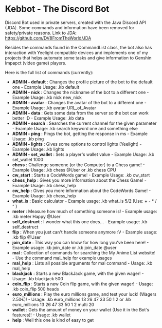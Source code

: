 # Kebbot - The Discord Bot
Discord Bot used in private servers, created with the Java Discord API (JDA).
Some commands and information have been removed for safety/private reasons.
Link to JDA: https://github.com/DV8FromTheWorld/JDA

Besides the commands found in the CommandList class, the bot also has interaction with Yeelight compatible devices and implements one of my projects that helps automate some tasks and give information to Genshin Impapct (video game) players.

Here is the full list of commands (currently):

- **ADMIN - default** : Changes the profile picture of the bot to the default one  -  Example Usage: .kb default
- **ADMIN - nick** : Changes the nickname of the bot to a different one  -  Example Usage: .kb nick new_nick
- **ADMIN - avatar** : Changes the avatar of the bot to a different one  -  Example Usage: .kb avatar URL_of_Avatar
- **ADMIN - data** : Gets some data from the server so the bot can work better :D  -  Example Usage: .kb data
- **ADMIN - search** : Searches the current channel for the given parameter  -  Example Usage: .kb search keyword one and something else
- **ADMIN - ping** : Pings the bot, getting the response in ms  -  Example Usage: .kb ping
- **ADMIN - lights** : Gives some options to control lights (Yeelight)  -  Example Usage: .kb lights
- **ADMIN - set_wallet** : Sets a player's wallet value  -  Example Usage: .kb set_wallet 1000
- **chess** : Challenge someone (or the Computer) to a Chess game!  -  Example Usage: .kb chess @User   or   .kb chess CPU
- **cw_start** : Starts a CodeWords game!  -  Example Usage: .kb cw_start
- **chess_help** : Gives you more information about the Chess Game!  -  Example Usage: .kb chess_help
- **cw_help** : Gives you more information about the CodeWords Game!  -  Example Usage: .kb chess_help
- **what_is** : Basic calculator  -   Example usage: .kb what_is 5/2  (Use: + - * / ^ )
- **meter** : Measure how much of something someone is!  -   Example usage: .kb meter Happy @User
- **self_destruct** : I wonder what this one does...  -   Example usage: .kb self_destruct
- **flip** : When you just can't handle someone anymore :V  -   Example usage: .kb flip @User
- **join_date** : This way you can know for how long you've been here!  -   Example usage: .kb join_date   or   .kb join_date @user
- **mal** : Collection of commands for searching the My Anime List website!  -   Use the command mal_help for example usages
- **mal_help** : Lists all possible arguments for mal command  -   Usage: .kb mal_help
- **blackjack** : Starts a new BlackJack game, with the given wager!  -   Usage: .kb blackjack 500
- **coin_flip** : Starts a new Coin flip game, with the given wager!  -   Usage: .kb coin_flip 500 heads
- **euro_millions** : Play the euro millions game, and test your luck! (Wagers 2.50€)!  -   Usage: .kb euro_millions 13 26 47 33 50 1 2   or   .kb euro_millions 13 26 47 33 50 1 2 multi 20
- **wallet** : Gets the amount of money on your wallet (Use it in the Bot's features)!  -   Usage: .kb wallet
- **help** : Well this one is kind of easy to get
